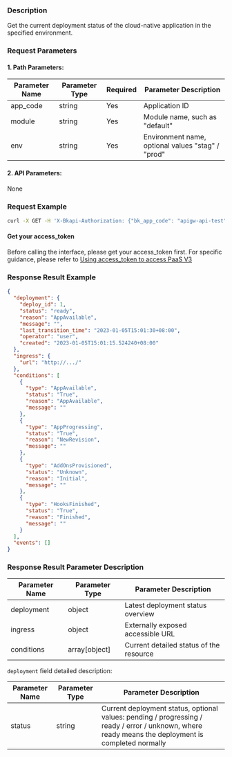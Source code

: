 ### Description

Get the current deployment status of the cloud-native application in the specified environment.

### Request Parameters

#### 1. Path Parameters:

| Parameter Name | Parameter Type | Required | Parameter Description |
| -------------- | -------------- | -------- | --------------------- |
| app_code       | string         | Yes      | Application ID        |
| module         | string         | Yes      | Module name, such as "default" |
| env            | string         | Yes      | Environment name, optional values "stag" / "prod" |

#### 2. API Parameters:
None


### Request Example

```bash
curl -X GET -H 'X-Bkapi-Authorization: {"bk_app_code": "apigw-api-test", "bk_app_secret": "***", "access_token": "{{Fill in your AccessToken}}"}' --insecure https://bkapi.example.com/api/bkpaas3/prod/cnative/specs/applications/{app_code}/modules/{module}/envs/{env}/mres/status/
```

#### Get your access_token

Before calling the interface, please get your access_token first. For specific guidance, please refer to [Using access_token to access PaaS V3](https://bk.tencent.com/docs/markdown/PaaS3.0/topics/paas/access_token)

### Response Result Example

```json
{
  "deployment": {
    "deploy_id": 1,
    "status": "ready",
    "reason": "AppAvailable",
    "message": "",
    "last_transition_time": "2023-01-05T15:01:30+08:00",
    "operator": "user",
    "created": "2023-01-05T15:01:15.524240+08:00"
  },
  "ingress": {
    "url": "http://.../"
  },
  "conditions": [
    {
      "type": "AppAvailable",
      "status": "True",
      "reason": "AppAvailable",
      "message": ""
    },
    {
      "type": "AppProgressing",
      "status": "True",
      "reason": "NewRevision",
      "message": ""
    },
    {
      "type": "AddOnsProvisioned",
      "status": "Unknown",
      "reason": "Initial",
      "message": ""
    },
    {
      "type": "HooksFinished",
      "status": "True",
      "reason": "Finished",
      "message": ""
    }
  ],
  "events": []
}
```

### Response Result Parameter Description

| Parameter Name | Parameter Type | Parameter Description              |
| -------------- | -------------- | ----------------------------------- |
| deployment     | object         | Latest deployment status overview  |
| ingress        | object         | Externally exposed accessible URL  |
| conditions     | array[object]  | Current detailed status of the resource |

`deployment` field detailed description:

| Parameter Name | Parameter Type | Parameter Description                                             |
| -------------- | -------------- | ------------------------------------------------------------------ |
| status         | string         | Current deployment status, optional values: pending / progressing / ready / error / unknown, where ready means the deployment is completed normally |